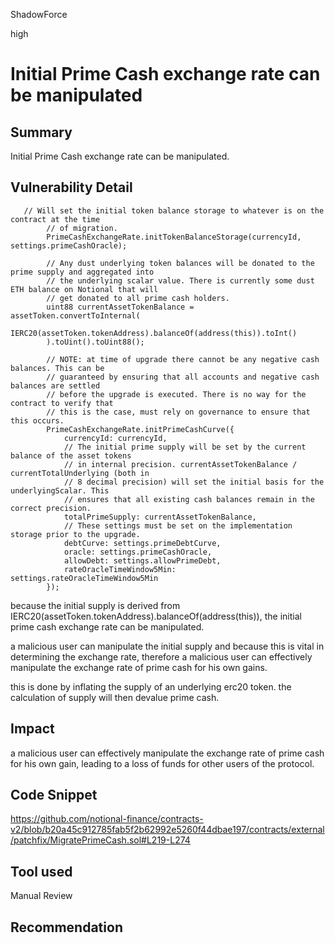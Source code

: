 ShadowForce

high

# Initial Prime Cash exchange rate can be manipulated

## Summary
Initial Prime Cash exchange rate can be manipulated.
## Vulnerability Detail
```solidity
   // Will set the initial token balance storage to whatever is on the contract at the time
        // of migration.
        PrimeCashExchangeRate.initTokenBalanceStorage(currencyId, settings.primeCashOracle);

        // Any dust underlying token balances will be donated to the prime supply and aggregated into
        // the underlying scalar value. There is currently some dust ETH balance on Notional that will
        // get donated to all prime cash holders.
        uint88 currentAssetTokenBalance = assetToken.convertToInternal(
            IERC20(assetToken.tokenAddress).balanceOf(address(this)).toInt()
        ).toUint().toUint88();

        // NOTE: at time of upgrade there cannot be any negative cash balances. This can be
        // guaranteed by ensuring that all accounts and negative cash balances are settled
        // before the upgrade is executed. There is no way for the contract to verify that
        // this is the case, must rely on governance to ensure that this occurs.
        PrimeCashExchangeRate.initPrimeCashCurve({
            currencyId: currencyId,
            // The initial prime supply will be set by the current balance of the asset tokens
            // in internal precision. currentAssetTokenBalance / currentTotalUnderlying (both in
            // 8 decimal precision) will set the initial basis for the underlyingScalar. This
            // ensures that all existing cash balances remain in the correct precision.
            totalPrimeSupply: currentAssetTokenBalance,
            // These settings must be set on the implementation storage prior to the upgrade.
            debtCurve: settings.primeDebtCurve,
            oracle: settings.primeCashOracle,
            allowDebt: settings.allowPrimeDebt,
            rateOracleTimeWindow5Min: settings.rateOracleTimeWindow5Min
        });
```
because the initial supply is derived from IERC20(assetToken.tokenAddress).balanceOf(address(this)), the initial prime cash exchange rate can be manipulated.

a malicious user can manipulate the initial supply and because this is vital in determining the exchange rate, therefore a malicious user can effectively manipulate the exchange rate of prime cash for his own gains.

this is done by inflating the supply of an underlying erc20 token.
the calculation of supply will then devalue prime cash.
## Impact
a malicious user can effectively manipulate the exchange rate of prime cash for his own gain, leading to a loss of funds for other users of the protocol.
## Code Snippet
https://github.com/notional-finance/contracts-v2/blob/b20a45c912785fab5f2b62992e5260f44dbae197/contracts/external/patchfix/MigratePrimeCash.sol#L219-L274
## Tool used

Manual Review

## Recommendation
